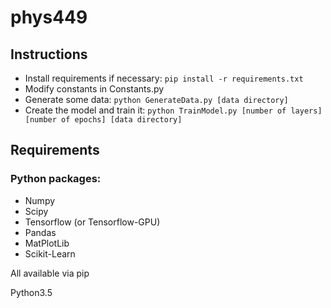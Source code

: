 # phys449

## Instructions
- Install requirements if necessary: `pip install -r requirements.txt`
- Modify constants in Constants.py
- Generate some data: `python GenerateData.py [data directory]`
- Create the model and train it: `python TrainModel.py [number of layers]  [number of epochs] [data directory]`
    
## Requirements

### Python packages:
- Numpy
- Scipy
- Tensorflow (or Tensorflow-GPU)
- Pandas 
- MatPlotLib
- Scikit-Learn

All available via pip

Python3.5
